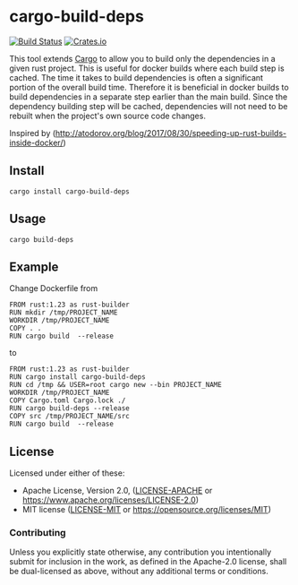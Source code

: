 # cargo-build-deps

[![Build Status](https://travis-ci.org/nacardin/cargo-build-deps.svg?branch=master)](https://travis-ci.org/nacardin/cargo-build-deps)
[![Crates.io](https://img.shields.io/crates/v/cargo-build-deps.svg)](https://crates.io/crates/cargo-build-deps)

This tool extends [Cargo](https://doc.rust-lang.org/cargo/) to allow you to
build only the dependencies in a given rust project. This is useful for docker
builds where each build step is cached. The time it takes to build dependencies
is often a significant portion of the overall build time. Therefore it is
beneficial in docker builds to build dependencies in a separate step earlier
than the main build. Since the dependency building step will be cached,
dependencies will not need to be rebuilt when the project's own source code
changes.

Inspired by (http://atodorov.org/blog/2017/08/30/speeding-up-rust-builds-inside-docker/)


## Install
`cargo install cargo-build-deps`

## Usage
`cargo build-deps`

## Example

Change Dockerfile from

```
FROM rust:1.23 as rust-builder
RUN mkdir /tmp/PROJECT_NAME
WORKDIR /tmp/PROJECT_NAME
COPY . .
RUN cargo build  --release
```

to

```
FROM rust:1.23 as rust-builder
RUN cargo install cargo-build-deps
RUN cd /tmp && USER=root cargo new --bin PROJECT_NAME
WORKDIR /tmp/PROJECT_NAME
COPY Cargo.toml Cargo.lock ./
RUN cargo build-deps --release
COPY src /tmp/PROJECT_NAME/src
RUN cargo build  --release
```

## License

Licensed under either of these:

 * Apache License, Version 2.0, ([LICENSE-APACHE](LICENSE-APACHE) or
   https://www.apache.org/licenses/LICENSE-2.0)
 * MIT license ([LICENSE-MIT](LICENSE-MIT) or
   https://opensource.org/licenses/MIT)

### Contributing

Unless you explicitly state otherwise, any contribution you intentionally submit
for inclusion in the work, as defined in the Apache-2.0 license, shall be
dual-licensed as above, without any additional terms or conditions.